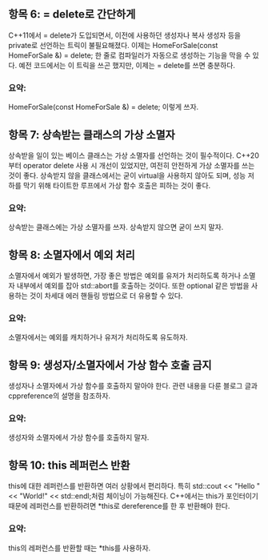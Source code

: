 ## 항목 6: = delete로 간단하게
C++11에서 = delete가 도입되면서, 이전에 사용하던 생성자나 복사 생성자 등을 private로 선언하는 트릭이 불필요해졌다. 이제는 HomeForSale(const HomeForSale &) = delete; 한 줄로 컴파일러가 자동으로 생성하는 기능을 막을 수 있다. 예전 코드에서는 이 트릭을 쓰곤 했지만, 이제는 = delete를 쓰면 충분하다.

### 요약:
HomeForSale(const HomeForSale &) = delete; 이렇게 쓰자.

## 항목 7: 상속받는 클래스의 가상 소멸자
상속받을 일이 있는 베이스 클래스는 가상 소멸자를 선언하는 것이 필수적이다. C++20부터 operator delete 사용 시 개선이 있었지만, 여전히 안전하게 가상 소멸자를 쓰는 것이 좋다. 상속받지 않을 클래스에서는 굳이 virtual을 사용하지 않아도 되며, 성능 저하를 막기 위해 타이트한 루프에서 가상 함수 호출은 피하는 것이 좋다.

### 요약:
상속받는 클래스에는 가상 소멸자를 쓰자. 상속받지 않으면 굳이 쓰지 말자.

## 항목 8: 소멸자에서 예외 처리
소멸자에서 예외가 발생하면, 가장 좋은 방법은 예외를 유저가 처리하도록 하거나 소멸자 내부에서 예외를 잡아 std::abort를 호출하는 것이다. 또한 optional<T> 같은 방법을 사용하는 것이 차세대 에러 핸들링 방법으로 더 유용할 수 있다.

### 요약:
소멸자에서는 예외를 캐치하거나 유저가 처리하도록 유도하자.

## 항목 9: 생성자/소멸자에서 가상 함수 호출 금지
생성자나 소멸자에서 가상 함수를 호출하지 말아야 한다. 관련 내용을 다룬 블로그 글과 cppreference의 설명을 참조하자.

### 요약:
생성자와 소멸자에서 가상 함수를 호출하지 말자.

## 항목 10: this 레퍼런스 반환
this에 대한 레퍼런스를 반환하면 여러 상황에서 편리하다. 특히 std::cout << "Hello " << "World!" << std::endl;처럼 체이닝이 가능해진다. C++에서는 this가 포인터이기 때문에 레퍼런스를 반환하려면 *this로 dereference를 한 후 반환해야 한다.

### 요약:
this의 레퍼런스를 반환할 때는 *this를 사용하자.